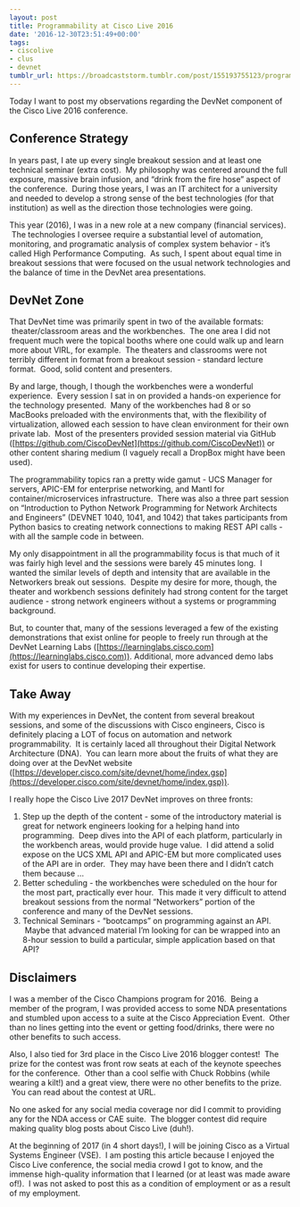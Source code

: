 ```yaml
---
layout: post
title: Programmability at Cisco Live 2016
date: '2016-12-30T23:51:49+00:00'
tags:
- ciscolive
- clus
- devnet
tumblr_url: https://broadcaststorm.tumblr.com/post/155193755123/programmability-at-cisco-live-2016
---
```

Today I want to post my observations regarding the DevNet component of the Cisco Live 2016 conference.

## Conference Strategy

In years past, I ate up every single breakout session and at least one technical seminar (extra cost). &nbsp;My philosophy was centered around the full exposure, massive brain infusion, and “drink from the fire hose” aspect of the conference. &nbsp;During those years, I was an IT architect for a university and needed to develop a strong sense of the best technologies (for that institution) as well as the direction those technologies were going.

This year (2016), I was in a new role at a new company (financial services). &nbsp;The technologies I oversee require a substantial level of automation, monitoring, and programatic analysis of complex system behavior - it’s called High Performance Computing. &nbsp;As such, I spent about equal time in breakout sessions that were focused on the usual network technologies and the balance of time in the DevNet area presentations.

## DevNet Zone

That DevNet time was primarily spent in two of the available formats: &nbsp;theater/classroom areas and the workbenches. &nbsp;The one area I did not frequent much were the topical booths where one could walk up and learn more about VIRL, for example. &nbsp;The theaters and classrooms were not terribly different in format from a breakout session - standard lecture format. &nbsp;Good, solid content and presenters.

By and large, though, I though the workbenches were a wonderful experience. &nbsp;Every session I sat in on provided a hands-on experience for the technology presented. &nbsp;Many of the workbenches had 8 or so MacBooks preloaded with the environments that, with the flexibility of virtualization, allowed each session to have clean environment for their own private lab. &nbsp;Most of the presenters provided session material via GitHub ([https://github.com/CiscoDevNet](https://github.com/CiscoDevNet)) or other content sharing medium (I vaguely recall a DropBox might have been used).

The programmability topics ran a pretty wide gamut - UCS Manager for servers, APIC-EM for enterprise networking, and Mantl for container/microservices infrastructure. &nbsp;There was also a three part session on “Introduction to Python Network Programming for Network Architects and Engineers” (DEVNET 1040, 1041, and 1042) that takes participants from Python basics to creating network connections to making REST API calls - with all the sample code in between.

My only disappointment in all the programmability focus is that much of it was fairly high level and the sessions were barely 45 minutes long. &nbsp;I wanted the similar levels of depth and intensity that are available in the Networkers break out sessions. &nbsp;Despite my desire for more, though, the theater and workbench sessions definitely had strong content for the target audience - strong network engineers without a systems or programming background.

But, to counter that, many of the sessions leveraged a few of the existing demonstrations that exist online for people to freely run through at the DevNet Learning Labs ([https://learninglabs.cisco.com](https://learninglabs.cisco.com)). Additional, more advanced demo labs exist for users to continue developing their expertise.

## Take Away

With my experiences in DevNet, the content from several breakout sessions, and some of the discussions with Cisco engineers, Cisco is definitely placing a LOT of focus on automation and network programmability. &nbsp;It is certainly laced all throughout their Digital Network Architecture (DNA). &nbsp;You can learn more about the fruits of what they are doing over at the DevNet website ([https://developer.cisco.com/site/devnet/home/index.gsp](https://developer.cisco.com/site/devnet/home/index.gsp)).

I really hope the Cisco Live 2017 DevNet improves on three fronts:

1. Step up the depth of the content - some of the introductory material is great for network engineers looking for a helping hand into programming. &nbsp;Deep dives into the API of each platform, particularly in the workbench areas, would provide huge value. &nbsp;I did attend a solid expose on the UCS XML API and APIC-EM but more complicated uses of the API are in order. &nbsp;They may have been there and I didn’t catch them because …  
2. Better scheduling - the workbenches were scheduled on the hour for the most part, practically ever hour. &nbsp;This made it very difficult to attend breakout sessions from the normal “Networkers” portion of the conference and many of the DevNet sessions.  
3. Technical Seminars - “bootcamps” on programming against an API. &nbsp;Maybe that advanced material I’m looking for can be wrapped into an 8-hour session to build a particular, simple application based on that API?  

## Disclaimers

I was a member of the Cisco Champions program for 2016. &nbsp;Being a member of the program, I was provided access to some NDA presentations and stumbled upon access to a suite at the Cisco Appreciation Event. &nbsp;Other than no lines getting into the event or getting food/drinks, there were no other benefits to such access.

Also, I also tied for 3rd place in the Cisco Live 2016 blogger contest! &nbsp;The prize for the contest was front row seats at each of the keynote speeches for the conference. &nbsp;Other than a cool selfie with Chuck Robbins (while wearing a kilt!) and a great view, there were no other benefits to the prize. &nbsp;You can read about the contest at URL.

No one asked for any social media coverage nor did I commit to providing any for the NDA access or CAE suite. &nbsp;The blogger contest did require making quality blog posts about Cisco Live (duh!).

At the beginning of 2017 (in 4 short days!), I will be joining Cisco as a Virtual Systems Engineer (VSE). &nbsp;I am posting this article because I enjoyed the Cisco Live conference, the social media crowd I got to know, and the immense high-quality information that I learned (or at least was made aware of!). &nbsp;I was not asked to post this as a condition of employment or as a result of my employment.

